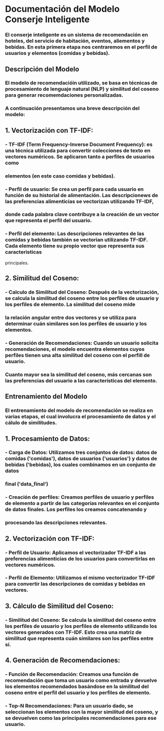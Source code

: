 # Documentación del Modelo Conserje Inteligente  
### El conserje inteligente es un sistema de recomendación en hoteles, del servicio de habitación, eventos, aliementos y bebidas. En esta primera etapa nos centraremos en el perfil de usuarios y elementos (comidas y bebidas).

## Descripción del Modelo
### El modelo de recomendacióin utilizado, se basa en técnicas de procesamiento de lenguaje natural (NLP) y similitud del coseno para generar recomemdaciones personalizadas. 
### A continuación presentamos una breve descripción del modelo:
## 1. **Vectorización con TF-IDF:**
### **- TF-IDF (Term Frequency-Inverse Document Frequency):** es una técnica utilizada para convertir colecciones de texto en vectores numéricos. Se aplicaron tanto a perfiles de usuarios como 
### elementos (en este caso comidas y bebidas).
### **- Perfil de usuario:** Se crea un perfil para cada usuario en función de su historial de alimentación. Las descripcionews de las preferencias alimenticias se vectorizan utilizando TF-IDF,
### donde cada  palabra clave contribuye a la creación de un vector que representa el  perfil del usuario.
### **- Perfil del elemento:** Las descripciones  relevantes de las comidas y bebidas también se vectorian utilizando TF-IDF.  Cada elemento tiene su propio vector que representa sus caracteristicas  
principales.

## **2. Similitud del Coseno:**
### **- Calculo de Similitud del Coseno:** Después de la vectorización, se calcula la similitud del coseno entre los perfiles de usuario y los perfiles de elemento. La similitud del coseno mide 
### la relación angular entre dos vectores y se utiliza para determinar cuán similares son los perfiles de usuario y los elementos.
### **- Generación de Recomendaciones:** Cuando un usuario solicita recomendaciones, el modelo encuentra elementos cuyos perfiles tienen una alta similitud del coseno con el perfill de usuario.
### Cuanto mayor sea la similitud del coseno, más cercanas son las preferencias del usuario a las características del elemento.

## Entrenamiento del Modelo
### El entrenamiento del modelo de recomendación se realiza en varias etapas, el cual involucra el procesamiento de datos y el cálulo de similitudes.

## **1. Procesamiento de Datos:**  
### **- Carga de Datos:** Utilizamos tres conjuntos de datos: datos de comidas ('comidas'), datos de usuarios ('usuarios') y datos de bebidas ('bebidas), los cuales combinamos en un conjunto de datos    
### final ('data_final')  
### **- Creación de perfiles:** Creamos perfiles de usuario y perfiles de elemento a partir de las categorías relevantes en el conjunto de datos finales. Los perfiles los creamos concatenando y     
### procesando las descripciones relevantes.  

## **2. Vectorización con TF-IDF:**
### **- Perfil de Usuario:** Aplicamos el vectorizador TF-IDF a las preferencias alimenticias de los usuarios para convertirlas en vectores numéricos.
### **- Perfil de Elemento:** Utilizamos  el mismo vectorizador TF-IDF para convertir las descripciones de comidas y bebidas en vectores.

## **3. Cálculo de Similitud del Coseno:**
### **- Similitud del Coseno:** Se calcula la similitud del coseno entre los perfiles de usuario y los perfiles de elemento utilizando los vectores generados con TF-IDF. Esto crea una matriz de similitud que representa cuán similares son los perfiles entre sí.

## **4. Generación de Recomendaciones:**
### **- Función de Recomendación:** Creamos una función de recomendación que toma un usuario como entrada y devuelve los elementos recomendados basándose en la similitud del coseno entre el perfil del usuario y   los perfiles de elemento.
### **- Top-N Recomendaciones:** Para un usuario dado, se seleccionan los elementos con la mayor similitud del coseno, y se devuelven como las principales recomendaciones para ese usuario.

